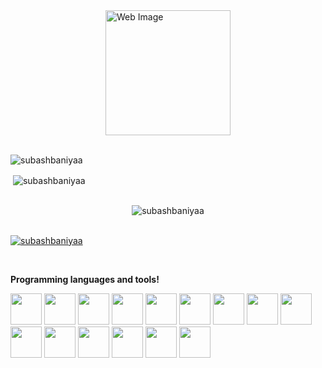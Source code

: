 <img src="web.png" alt="Web Image" style="display: block; margin: 0 auto; width: 200px; height: auto;">

<br>
<p><img align="center" src="https://github-readme-streak-stats.herokuapp.com/?user=subashbaniyaa&" alt="subashbaniyaa" /></p>

<p>&nbsp;<img align="center" src="https://github-readme-stats.vercel.app/api?username=subashbaniyaa&show_icons=true&locale=en" alt="subashbaniyaa" /></p>
<br>
<div style="text-align: center;">
  <img src="https://github-readme-stats.vercel.app/api/top-langs?username=subashbaniyaa&show_icons=true&locale=en&layout=compact" alt="subashbaniyaa" />
</div>

<br>

<div align="center">
  

<p align="left"> <a href="https://github.com/ryo-ma/github-profile-trophy"><img src="https://github-profile-trophy.vercel.app/?username=subashbaniyaa" alt="subashbaniyaa" /></a> </p>

</div>

<br>

<p>
  <strong>Programming languages and tools!</strong>
</p>

<p align="left">
  <img src="https://skillicons.dev/icons?i=js" width="50px" />
  <img src="https://skillicons.dev/icons?i=html" width="50px" />
  <img src="https://skillicons.dev/icons?i=css" width="50px" />
  <img src="https://skillicons.dev/icons?i=figma" width="50px" />
  <img src="https://skillicons.dev/icons?i=java" width="50px" />
  <img src="https://skillicons.dev/icons?i=react" width="50px" />
  <img src="https://skillicons.dev/icons?i=nextjs" width="50px" />
  <img src="https://skillicons.dev/icons?i=ts" width="50px" />
  <img src="https://skillicons.dev/icons?i=nodejs" width="50px" />
  <img src="https://skillicons.dev/icons?i=python" width="50px" />
  <img src="https://skillicons.dev/icons?i=vue" width="50px" />
  <img src="https://skillicons.dev/icons?i=vite" width="50px" />
  <img src="https://skillicons.dev/icons?i=express" width="50px" />
  <img src="https://skillicons.dev/icons?i=linux" width="50px" />
  <img src="https://skillicons.dev/icons?i=unity" width="50px" />
</p>
